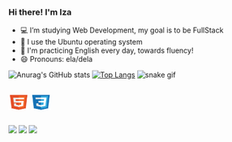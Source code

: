 ### Hi there! I'm Iza

- 💻 I’m studying Web Development, my goal is to be FullStack
- 🐧 I use the Ubuntu operating system
- 💬 I'm practicing English every day, towards fluency!
- 😄 Pronouns: ela/dela


![Anurag's GitHub stats](https://github-readme-stats.vercel.app/api?username=izabelydev&show_icons=true&theme=dracula)
[![Top Langs](https://github-readme-stats.vercel.app/api/top-langs/?username=izabelydev&layout=donut&theme=dracula)](https://github.com/izabelydev/github-readme-stats)
![snake gif](https://github.com/izabelydev/main/blob/output/github-contribution-grid-snake.gif)

<div style="display: inline_block"><br>
        <img align="center" alt="HTML" height="30" width="40" src="https://raw.githubusercontent.com/devicons/devicon/master/icons/html5/html5-original.svg">
        <img align="center" alt="CSS" height="30" width="40" src="https://raw.githubusercontent.com/devicons/devicon/master/icons/css3/css3-original.svg">
    </div>
    
##
    
<div>
        <a href="https://instagram.com/_izalrnc?igshid=ZDc4ODBmNjlmNQ==" target="_blank"><img src="https://img.shields.io/badge/-Instagram-%23E4405F?style=for-the-badge&logo=instagram&logoColor=white" target="_blank"></a>
        <a href="mailto:izabelylrnc@gmail.com"><img src="https://img.shields.io/badge/-Gmail-%23333?style=for-the-badge&logo=gmail&logoColor=white" target="_blank"></a>
        <a href="https://www.linkedin.com/in/izabely-louren%C3%A7o-4ab870182" target="_blank"><img src="https://img.shields.io/badge/-LinkedIn-%230077B5?style=for-the-badge&logo=linkedin&logoColor=white" target="_blank"></a>
    </div>
